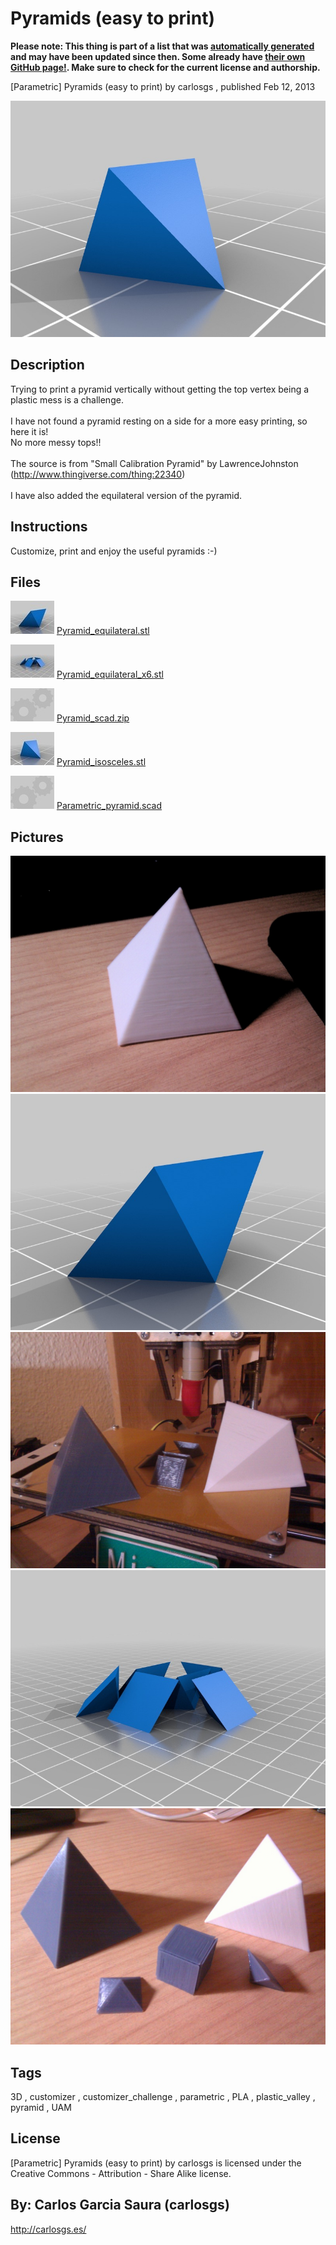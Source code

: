 Pyramids (easy to print)
===============
**Please note: This thing is part of a list that was [automatically generated](https://github.com/carlosgs/export-things) and may have been updated since then. Some already have [their own GitHub page!](https://github.com/carlosgs?tab=repositories). Make sure to check for the current license and authorship.**  

[Parametric] Pyramids (easy to print)  by carlosgs , published Feb 12, 2013

![Image](img/Pyramid_isosceles_display_large.jpg)

Description
--------
Trying to print a pyramid vertically without getting the top vertex being a plastic mess is a challenge.<br />
<br />
I have not found a pyramid resting on a side for a more easy printing, so here it is!<br />
No more messy tops!!<br />
<br />
The source is from "Small Calibration Pyramid" by LawrenceJohnston (http://www.thingiverse.com/thing:22340)<br />
<br />
I have also added the equilateral version of the pyramid.

Instructions
--------
Customize, print and enjoy the useful pyramids :-)

Files
--------
[![Image](img/Pyramid_equilateral_preview_tinycard.jpg)](Pyramid_equilateral.stl)
 [ Pyramid_equilateral.stl](Pyramid_equilateral.stl)  

[![Image](img/Pyramid_equilateral_x6_preview_tinycard.jpg)](Pyramid_equilateral_x6.stl)
 [ Pyramid_equilateral_x6.stl](Pyramid_equilateral_x6.stl)  

[![Image](img/Gears_preview_tinycard.jpg)](Pyramid_scad.zip)
 [ Pyramid_scad.zip](Pyramid_scad.zip)  

[![Image](img/Pyramid_isosceles_preview_tinycard.jpg)](Pyramid_isosceles.stl)
 [ Pyramid_isosceles.stl](Pyramid_isosceles.stl)  

[![Image](img/Gears_preview_tinycard.jpg)](Parametric_pyramid.scad)
 [ Parametric_pyramid.scad](Parametric_pyramid.scad)  



Pictures
--------
![Image](img/2013-02-12_22.10.58_display_large.jpg)
![Image](img/Pyramid_equilateral_display_large.jpg)
![Image](img/2013-02-12_23.39.58_display_large.jpg)
![Image](img/Pyramid_equilateral_x6_display_large.jpg)
![Image](img/2013-02-13_00.31.02_display_large.jpg)


Tags
--------
3D , customizer , customizer_challenge , parametric , PLA , plastic_valley , pyramid , UAM  

  

License
--------
[Parametric] Pyramids (easy to print) by carlosgs is licensed under the Creative Commons - Attribution - Share Alike license.  



By: Carlos Garcia Saura (carlosgs)
--------
<http://carlosgs.es/>